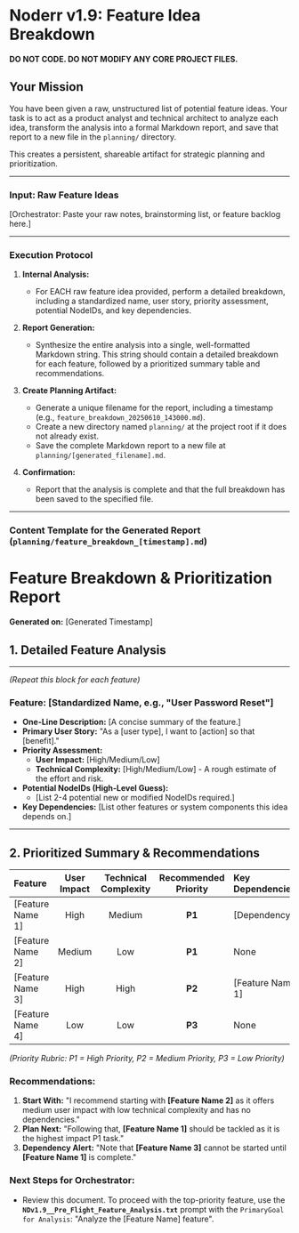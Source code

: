 # Noderr v1.9: Feature Idea Breakdown

**DO NOT CODE. DO NOT MODIFY ANY CORE PROJECT FILES.**

## Your Mission
You have been given a raw, unstructured list of potential feature ideas. Your task is to act as a product analyst and technical architect to analyze each idea, transform the analysis into a formal Markdown report, and save that report to a new file in the `planning/` directory.

This creates a persistent, shareable artifact for strategic planning and prioritization.

---

### Input: Raw Feature Ideas
[Orchestrator: Paste your raw notes, brainstorming list, or feature backlog here.]

---

### Execution Protocol

1.  **Internal Analysis:**
    *   For EACH raw feature idea provided, perform a detailed breakdown, including a standardized name, user story, priority assessment, potential NodeIDs, and key dependencies.

2.  **Report Generation:**
    *   Synthesize the entire analysis into a single, well-formatted Markdown string. This string should contain a detailed breakdown for each feature, followed by a prioritized summary table and recommendations.

3.  **Create Planning Artifact:**
    *   Generate a unique filename for the report, including a timestamp (e.g., `feature_breakdown_20250610_143000.md`).
    *   Create a new directory named `planning/` at the project root if it does not already exist.
    *   Save the complete Markdown report to a new file at `planning/[generated_filename].md`.

4.  **Confirmation:**
    *   Report that the analysis is complete and that the full breakdown has been saved to the specified file.

---

### Content Template for the Generated Report (`planning/feature_breakdown_[timestamp].md`)

# Feature Breakdown & Prioritization Report

**Generated on:** [Generated Timestamp]

## 1. Detailed Feature Analysis

---
*(Repeat this block for each feature)*

### Feature: [Standardized Name, e.g., "User Password Reset"]
*   **One-Line Description:** [A concise summary of the feature.]
*   **Primary User Story:** "As a [user type], I want to [action] so that [benefit]."
*   **Priority Assessment:**
    *   **User Impact:** [High/Medium/Low]
    *   **Technical Complexity:** [High/Medium/Low] - A rough estimate of the effort and risk.
*   **Potential NodeIDs (High-Level Guess):**
    *   [List 2-4 potential new or modified NodeIDs required.]
*   **Key Dependencies:** [List other features or system components this idea depends on.]

---

## 2. Prioritized Summary & Recommendations

| Feature | User Impact | Technical Complexity | Recommended Priority | Key Dependencies |
| :--- | :---: | :---: | :---: | :--- |
| [Feature Name 1] | High | Medium | **P1** | [Dependency] |
| [Feature Name 2] | Medium | Low | **P1** | None |
| [Feature Name 3] | High | High | **P2** | [Feature Name 1] |
| [Feature Name 4] | Low | Low | **P3** | None |

*(Priority Rubric: P1 = High Priority, P2 = Medium Priority, P3 = Low Priority)*

### Recommendations:
1.  **Start With:** "I recommend starting with **[Feature Name 2]** as it offers medium user impact with low technical complexity and has no dependencies."
2.  **Plan Next:** "Following that, **[Feature Name 1]** should be tackled as it is the highest impact P1 task."
3.  **Dependency Alert:** "Note that **[Feature Name 3]** cannot be started until **[Feature Name 1]** is complete."

### Next Steps for Orchestrator:
*   Review this document. To proceed with the top-priority feature, use the **`NDv1.9__Pre_Flight_Feature_Analysis.txt`** prompt with the `PrimaryGoal for Analysis`: "Analyze the [Feature Name] feature".

